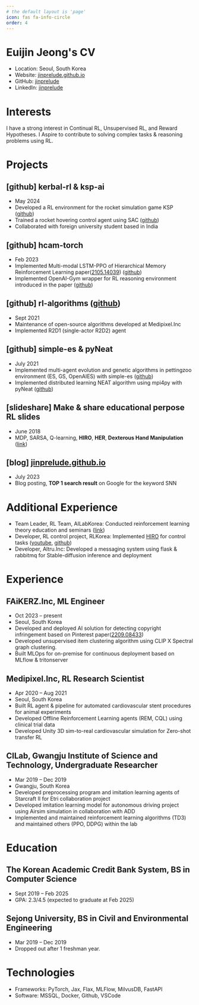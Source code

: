 ```yaml
---
# the default layout is 'page'
icon: fas fa-info-circle
order: 4
---
```


# Euijin Jeong's CV

- Location: Seoul, South Korea
- Website: [jinprelude.github.io](https://jinprelude.github.io/)
- GitHub: [jinprelude](https://github.com/jinprelude)
- LinkedIn: [jinprelude](https://linkedin.com/in/jinprelude)


# Interests

I have a strong interest in Continual RL, Unsupervised RL, and Reward Hypotheses. I Aspire to contribute to solving complex tasks & reasoning problems using RL.

# Projects

## [github] kerbal-rl & ksp-ai

- May 2024
- Developed a RL environment for the rocket simulation game KSP ([github](https://github.com/jinPrelude/kerbal-rl))
- Trained a rocket hovering control agent using SAC ([github](https://github.com/jinPrelude/ksp-ai))
- Collaborated with foreign university student based in India

## [github] hcam-torch

- Feb 2023
- Implemented Multi-modal LSTM-PPO of Hierarchical Memory Reinforcement Learning paper([2105.14039](https://arxiv.org/abs/2105.14039)) ([github](https://github.com/jinprelude/hcam-torch))
- Implemented OpenAI-Gym wrapper for RL reasoning environment introduced in the paper ([github](https://github.com/jinPrelude/gym-balletenv))

## [github] rl-algorithms ([github](https://github.com/medipixel/rl_algorithms.git))

- Sept 2021
- Maintenance of open-source algorithms developed at Medipixel.Inc
- Implemented R2D1 (single-actor R2D2) agent

## [github] simple-es & pyNeat

- July 2021
- Implemented multi-agent evolution and genetic algorithms in pettingzoo environment (ES, GS, OpenAIES) with simple-es ([github](https://github.com/jinPrelude/simple-es.git))
- Implemented distributed learning NEAT algorithm using mpi4py with pyNeat ([github](https://github.com/jinPrelude/pyNeat.git))

## [slideshare] Make & share educational perpose RL slides

- June 2018
- MDP, SARSA, Q-learning, **HIRO**, **HER**, **Dexterous Hand Manipulation** ([link](https://www.slideshare.net/LeejinJeong))

## [blog] [jinprelude.github.io](https://jinprelude.github.io)

- July 2023
- <Spiking Neuarl Network Basics> Blog posting, **TOP 1 search result** on Google for the keyword SNN

# Additional Experience

- Team Leader, RL Team, AILabKorea: Conducted reinforcement learning theory education and seminars ([link](https://www.ai-lab.kr/opens/5f59c00ae5970794f6d1fea9))
- Developer, RL control project, RLKorea: Implemented [HIRO](https://arxiv.org/abs/1805.08296) for control tasks ([youtube](https://youtu.be/jlw487lGDtM?si=m65kqFw3t4z2pAcE), [github](https://github.com/reinforcement-learning-kr/RL-RobotArm/blob/master/README.md))
- Developer, Altru.Inc: Developed a messaging system using flask & rabbitmq for Stable-diffusion inference and deployment
# Experience

## FAiKERZ.Inc, ML Engineer

- Oct 2023 – present
- Seoul, South Korea
- Developed and deployed AI solution for detecting copyright infringement based on Pinterest paper([2209.08433](https://arxiv.org/abs/2209.08433))
- Developed unsupervised item clustering algorithm using CLIP X Spectral graph clustering.
- Built MLOps for on-premise for continuous deployment based on MLflow & tritonserver

## Medipixel.Inc, RL Research Scientist

- Apr 2020 – Aug 2021
- Seoul, South Korea
- Built RL agent & pipeline for automated cardiovascular stent procedures for animal experiments
- Developed Offline Reinforcement Learning agents (REM, CQL) using clinical trial data
- Developed Unity 3D sim-to-real cardiovascular simulation for Zero-shot transfer RL

## CILab, Gwangju Institute of Science and Technology, Undergraduate Researcher

- Mar 2019 – Dec 2019
- Gwangju, South Korea
- Developed preprocessing program and imitation learning agents of Starcraft II for Etri collaboration project
- Developed imitation learning model for autonomous driving project using Airsim simulation in collaboration with ADD
- Implemented and maintained reinforcement learning algorithms (TD3) and maintained others (PPO, DDPG) within the lab

# Education

## The Korean Academic Credit Bank System, BS in Computer Science

- Sept 2019 – Feb 2025
- GPA: 2.3/4.5 (expected to graduate at Feb 2025)

## Sejong University, BS in Civil and Environmental Engineering

- Mar 2019 – Dec 2019
- Dropped out after 1 freshman year.

# Technologies

- Frameworks: PyTorch, Jax, Flax, MLFlow, MilvusDB, FastAPI
- Software: MSSQL, Docker, Github, VSCode
